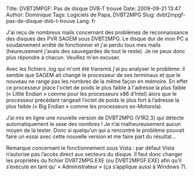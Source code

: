 Title: DVBT2MPGF: Pas de disque DVB-T trouvé
Date: 2009-09-21 13:47
Author: Dominique
Tags: Logiciels de Papa, DVBT2MPG
Slug: dvbt2mpgf-pas-de-disque-dvb-t-trouve
Lang: fr

J'ai reçu de nombreux mails concernant des problèmes de reconnaissance
des disques des PVR SAGEM sous DVBT2MPG. Le disque dur de mon PC a
soudainement arrêté de fonctionner et j'ai perdu tous mes mails
(heureusement j'avais des sauvegardes de tout le reste). Je ne peux donc
plus répondre à chacun. Veuillez m'en excuser.  

Avec les fichiers .log qui m'ont été transmis j'ai pu analyser le
problème: il semble que SAGEM ait changé le processeur de ses terminaux
et que le nouveau ne range pas les nombres de la même façon en mémoire.
En effet ce processeur place l'octet de poids le plus faible à l'adresse
la plus faible (« Little Endian » comme pour les processeurs x86
d’Intel) alors que le processeur précédant rangeait l’octet de poids le
plus fort à l’adresse la plus faible (« Big Endian » comme les
processeurs ex-Motorola).  

J’ai mis en ligne une nouvelle version de DVBT2MPG (V1R2.3) qui détecte
automatiquement le sexe des nombres ! Je n’ai malheureusement aucun
moyen de la tester. Donc si quelqu’un qui a rencontré le problème
pouvait faire un essai avec cette nouvelle version et me faire part du
résultat…  

Remarque concernant le fonctionnement sous Vista : par défaut Vista
n’autorise pas l’accès direct aux secteurs du disque. Il faut donc
changer les propriétés du fichier DVBT2MPG.EXE (ou DVBT2MPGF.EXE) afin
qu’il s’exécute en tant qu’ « Administrateur » (ça s’applique aussi à
Windows 7).



